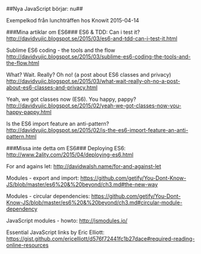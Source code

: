 ##Nya JavaScript börjar: nu##

Exempelkod från lunchträffen hos Knowit 2015-04-14

###Mina artiklar om ES6###
ES6 & TDD: Can i test it?
http://davidvujic.blogspot.se/2015/03/es6-and-tdd-can-i-test-it.html

Sublime ES6 coding - the tools and the flow
http://davidvujic.blogspot.se/2015/03/sublime-es6-coding-the-tools-and-the-flow.html

What? Wait. Really? Oh no! (a post about ES6 classes and privacy)
http://davidvujic.blogspot.se/2015/03/what-wait-really-oh-no-a-post-about-es6-classes-and-privacy.html

Yeah, we got classes now (ES6). You happy, pappy?
http://davidvujic.blogspot.se/2015/02/yeah-we-got-classes-now-you-happy-pappy.html

Is the ES6 import feature an anti-pattern?
http://davidvujic.blogspot.se/2015/02/is-the-es6-import-feature-an-anti-pattern.html

###Missa inte detta om ES6###
Deploying ES6:
http://www.2ality.com/2015/04/deploying-es6.html

For and agains let: 
http://davidwalsh.name/for-and-against-let

Modules - export and import: 
https://github.com/getify/You-Dont-Know-JS/blob/master/es6%20&%20beyond/ch3.md#the-new-way

Modules - circular dependencies:
https://github.com/getify/You-Dont-Know-JS/blob/master/es6%20&%20beyond/ch3.md#circular-module-dependency

JavaScript modules - howto:
http://jsmodules.io/

Essential JavaScript links by Eric Elliott:
https://gist.github.com/ericelliott/d576f72441fc1b27dace#required-reading-online-resources